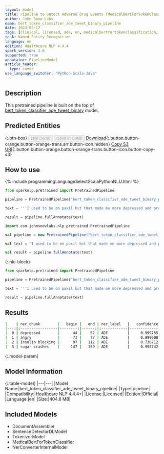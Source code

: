 ```yaml
---
layout: model
title: Pipeline to Detect Adverse Drug Events (MedicalBertForTokenClassification)
author: John Snow Labs
name: bert_token_classifier_ade_tweet_binary_pipeline
date: 2023-06-17
tags: [clinical, licensed, ade, en, medicalbertfortokenclassification, ner]
task: Named Entity Recognition
language: en
edition: Healthcare NLP 4.4.4
spark_version: 3.0
supported: true
annotator: PipelineModel
article_header:
  type: cover
use_language_switcher: "Python-Scala-Java"
---
```


## Description

This pretrained pipeline is built on the top of [bert_token_classifier_ade_tweet_binary](https://nlp.johnsnowlabs.com/2022/07/29/bert_token_classifier_ade_tweet_binary_en_3_0.html) model.

## Predicted Entities



{:.btn-box}
<button class="button button-orange" disabled>Live Demo</button>
<button class="button button-orange" disabled>Open in Colab</button>
[Download](https://s3.amazonaws.com/auxdata.johnsnowlabs.com/clinical/models/bert_token_classifier_ade_tweet_binary_pipeline_en_4.4.4_3.0_1686998565511.zip){:.button.button-orange.button-orange-trans.arr.button-icon.hidden}
[Copy S3 URI](s3://auxdata.johnsnowlabs.com/clinical/models/bert_token_classifier_ade_tweet_binary_pipeline_en_4.4.4_3.0_1686998565511.zip){:.button.button-orange.button-orange-trans.button-icon.button-copy-s3}

## How to use

<div class="tabs-box" markdown="1">
{% include programmingLanguageSelectScalaPythonNLU.html %}

```python
from sparknlp.pretrained import PretrainedPipeline

pipeline = PretrainedPipeline("bert_token_classifier_ade_tweet_binary_pipeline", "en", "clinical/models")

text = '''I used to be on paxil but that made me more depressed and prozac made me angry. Maybe cos of the insulin blocking effect of seroquel but i do feel sugar crashes when eat fast carbs.'''

result = pipeline.fullAnnotate(text)
```
```scala
import com.johnsnowlabs.nlp.pretrained.PretrainedPipeline

val pipeline = new PretrainedPipeline("bert_token_classifier_ade_tweet_binary_pipeline", "en", "clinical/models")

val text = "I used to be on paxil but that made me more depressed and prozac made me angry. Maybe cos of the insulin blocking effect of seroquel but i do feel sugar crashes when eat fast carbs."

val result = pipeline.fullAnnotate(text)
```

{:.nlu-block}
```python
from sparknlp.pretrained import PretrainedPipeline

pipeline = PretrainedPipeline("bert_token_classifier_ade_tweet_binary_pipeline", "en", "clinical/models")

text = '''I used to be on paxil but that made me more depressed and prozac made me angry. Maybe cos of the insulin blocking effect of seroquel but i do feel sugar crashes when eat fast carbs.'''

result = pipeline.fullAnnotate(text)
```
</div>

## Results

```bash
|    | ner_chunk        |   begin |   end | ner_label   |   confidence |
|---:|:-----------------|--------:|------:|:------------|-------------:|
|  0 | depressed        |      44 |    52 | ADE         |     0.999755 |
|  1 | angry            |      73 |    77 | ADE         |     0.999608 |
|  2 | insulin blocking |      97 |   112 | ADE         |     0.738712 |
|  3 | sugar crashes    |     147 |   159 | ADE         |     0.993742 |
```

{:.model-param}
## Model Information

{:.table-model}
|---|---|
|Model Name:|bert_token_classifier_ade_tweet_binary_pipeline|
|Type:|pipeline|
|Compatibility:|Healthcare NLP 4.4.4+|
|License:|Licensed|
|Edition:|Official|
|Language:|en|
|Size:|404.8 MB|

## Included Models

- DocumentAssembler
- SentenceDetectorDLModel
- TokenizerModel
- MedicalBertForTokenClassifier
- NerConverterInternalModel